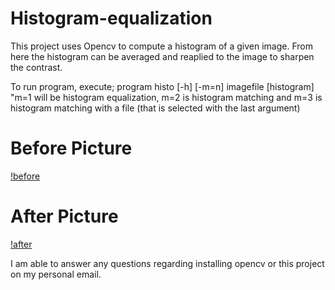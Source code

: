 # Histogram-equalization
This project uses Opencv to compute a histogram of a given image. From here the histogram can be averaged and reaplied to the image to sharpen the contrast.


To run program, execute; program histo [-h] [-m=n] imagefile [histogram]
"m=1 will be histogram equalization, m=2 is histogram matching and m=3 is histogram matching with a file (that is selected with the last argument)



# Before Picture
[!before](https://github.com/Michael-Dyer/Histogram-equalization/blob/main/before.PNG)

# After Picture
[!after](https://github.com/Michael-Dyer/Histogram-equalization/blob/main/after.png)


I am able to answer any questions regarding installing opencv or this project on my personal email.
